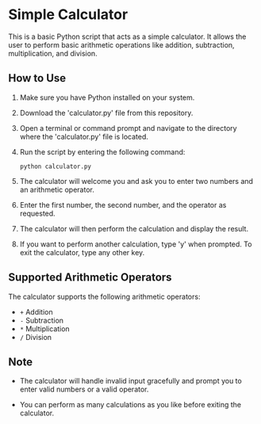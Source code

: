 # Simple Calculator

This is a basic Python script that acts as a simple calculator. It allows the user to perform basic arithmetic operations like addition, subtraction, multiplication, and division.

## How to Use

1. Make sure you have Python installed on your system.

2. Download the 'calculator.py' file from this repository.

3. Open a terminal or command prompt and navigate to the directory where the 'calculator.py' file is located.

4. Run the script by entering the following command:

   ```
   python calculator.py
   ```

5. The calculator will welcome you and ask you to enter two numbers and an arithmetic operator.

6. Enter the first number, the second number, and the operator as requested.

7. The calculator will then perform the calculation and display the result.

8. If you want to perform another calculation, type 'y' when prompted. To exit the calculator, type any other key.

## Supported Arithmetic Operators

The calculator supports the following arithmetic operators:

- `+` Addition
- `-` Subtraction
- `*` Multiplication
- `/` Division

## Note

- The calculator will handle invalid input gracefully and prompt you to enter valid numbers or a valid operator.

- You can perform as many calculations as you like before exiting the calculator.

